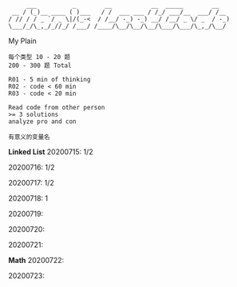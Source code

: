 ```
     ___          _        __           __  _____        __
 __ / (_)__ ____ ( )___   / /  ___ ___ / /_/ ___/__  ___/ /__
/ // / / _ `/ _ \|/(_-<  / /__/ -_) -_) __/ /__/ _ \/ _  / -_)
\___/_/\_,_/_//_/ /___/ /____/\__/\__/\__/\___/\___/\_,_/\__/
```



My Plain

```
每个类型 10 - 20 题
200 - 300 题 Total

R01 - 5 min of thinking
R02 - code < 60 min
R03 - code < 20 min

Read code from other person
>= 3 solutions
analyze pro and con

有意义的变量名
```

**Linked List**
20200715: 1/2

20200716: 1/2

20200717: 1/2

20200718: 1

20200719:

20200720:

20200721:


**Math**
20200722:

20200723:

